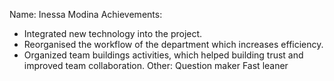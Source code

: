 Name: Inessa Modina
Achievements:

-   Integrated new technology into the project.
-   Reorganised the workflow of the department which increases efficiency.
-   Organized team buildings activities, which helped building trust and improved team collaboration.
    Other:
    Question maker
    Fast leaner
